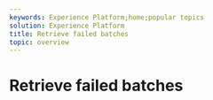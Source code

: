 ```yaml
---
keywords: Experience Platform;home;popular topics
solution: Experience Platform
title: Retrieve failed batches
topic: overview
---
```


# Retrieve failed batches